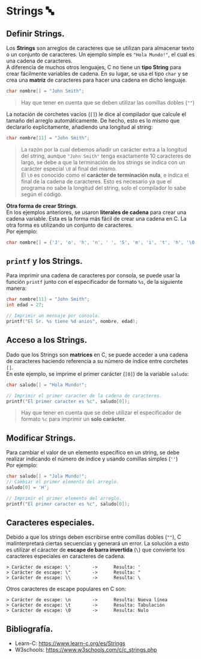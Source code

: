 # Strings 🔤
## Definir Strings.
Los **Strings** son arreglos de caracteres que se utilizan para almacenar texto o un conjunto de caracteres. Un ejemplo simple es `"Hola Mundo!"`, el cual es una cadena de caracteres.<br>
A diferencia de muchos otros lenguajes, C no tiene un **tipo String** para crear fácilmente variables de cadena. En su lugar, se usa el tipo `char` y se crea una **matriz** de caracteres para hacer una cadena en dicho lenguaje.
```c
char nombre[] = "John Smith";
```
> Hay que tener en cuenta que se deben utilizar las comillas dobles (`""`)

La notación de corchetes vacíos (`[]`) le dice al compilador que calcule el tamaño del arreglo automáticamente. De hecho, esto es lo mismo que declararlo explícitamente, añadiendo una longitud al string:
```c
char nombre[11] = "John Smith";
```
> La razón por la cual debemos añadir un carácter extra a la longitud del string, aunque ``"John Smith"`` tenga exactamente 10 caracteres de largo, se debe a que la terminación de los strings se indica con un carácter especial `\0` al final del mismo.<br>
> El `\0` es conocido como el **carácter de terminación nula**, e indica el final de la cadena de caracteres. Esto es necesario ya que el programa no sabe la longitud del string, solo el compilador lo sabe según el código.

**Otra forma de crear Strings**.<br>
En los ejemplos anteriores, se usaron **literales de cadena** para crear una cadena variable. Esta es la forma más fácil de crear una cadena en C. La otra forma es utilizando un conjunto de caracteres.<br>
Por ejemplo:
```c
char nombre[] = {'J', 'o', 'h', 'n', ' ', 'S', 'm', 'i', 't', 'h', '\0'};
```

## `printf` y los Strings.
Para imprimir una cadena de caracteres por consola, se puede usar la función `printf` junto con el especificador de formato `%s`, de la siguiente manera:
```c
char nombre[11] = "John Smith";
int edad = 27;

// Imprimir un mensaje por consola.
printf("El Sr. %s tiene %d anios", nombre, edad);
```

## Acceso a los Strings.
Dado que los Strings son **matrices** en C, se puede acceder a una cadena de caracteres haciendo referencia a su número de índice entre corchetes `[]`.<br>
En este ejemplo, se imprime el primer carácter (`[0]`) de la variable `saludo`:
```c
char saludo[] = "Hola Mundo!";

// Imprimir el primer caracter de la cadena de caracteres.
printf("El primer caracter es %c", saludo[0]);                              // Imprime: 'H'.
```
> Hay que tener en cuenta que se debe utilizar el especificador de formato `%c` para imprimir un **solo carácter**.

## Modificar Strings.
Para cambiar el valor de un elemento específico en un string, se debe realizar indicando el número de índice y usando comillas simples (`''`)<br>
Por ejemplo:
```c
char saludo[] = "Jola Mundo!";                                              // saludo[0] es: 'J'.
// Cambiar el primer elemento del arreglo.
saludo[0] = 'H';                                                            // Ahora saludo[0] es: 'H'.

// Imprimir el primer elemento del arreglo.
printf("El primer caracter es %c", saludo[0]);                              // Imprime: 'H'.
```

## Caracteres especiales.
Debido a que los strings deben escribirse entre comillas dobles (`""`), C malinterpretará ciertas secuencias y generará un error. La solución a esto es utilizar el cáracter de **escape de barra invertida** (`\`) que convierte los caracteres especiales en caracteres de cadena.
```
> Carácter de escape: \'        ->      Resulta: '
> Carácter de escape: \"        ->      Resulta: "
> Carácter de escape: \\        ->      Resulta: \
```

Otros caracteres de escape populares en C son:
```
> Carácter de escape: \n        ->      Resulta: Nueva línea
> Carácter de escape: \t        ->      Resulta: Tabulación
> Carácter de escape: \0        ->      Resulta: Nulo
```

## Bibliografía.
- Learn-C: https://www.learn-c.org/es/Strings
- W3schools: https://www.w3schools.com/c/c_strings.php